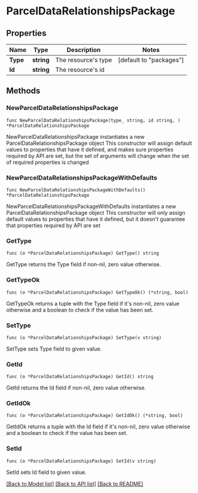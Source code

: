 # ParcelDataRelationshipsPackage

## Properties

Name | Type | Description | Notes
------------ | ------------- | ------------- | -------------
**Type** | **string** | The resource&#39;s type | [default to "packages"]
**Id** | **string** | The resource&#39;s id | 

## Methods

### NewParcelDataRelationshipsPackage

`func NewParcelDataRelationshipsPackage(type_ string, id string, ) *ParcelDataRelationshipsPackage`

NewParcelDataRelationshipsPackage instantiates a new ParcelDataRelationshipsPackage object
This constructor will assign default values to properties that have it defined,
and makes sure properties required by API are set, but the set of arguments
will change when the set of required properties is changed

### NewParcelDataRelationshipsPackageWithDefaults

`func NewParcelDataRelationshipsPackageWithDefaults() *ParcelDataRelationshipsPackage`

NewParcelDataRelationshipsPackageWithDefaults instantiates a new ParcelDataRelationshipsPackage object
This constructor will only assign default values to properties that have it defined,
but it doesn't guarantee that properties required by API are set

### GetType

`func (o *ParcelDataRelationshipsPackage) GetType() string`

GetType returns the Type field if non-nil, zero value otherwise.

### GetTypeOk

`func (o *ParcelDataRelationshipsPackage) GetTypeOk() (*string, bool)`

GetTypeOk returns a tuple with the Type field if it's non-nil, zero value otherwise
and a boolean to check if the value has been set.

### SetType

`func (o *ParcelDataRelationshipsPackage) SetType(v string)`

SetType sets Type field to given value.


### GetId

`func (o *ParcelDataRelationshipsPackage) GetId() string`

GetId returns the Id field if non-nil, zero value otherwise.

### GetIdOk

`func (o *ParcelDataRelationshipsPackage) GetIdOk() (*string, bool)`

GetIdOk returns a tuple with the Id field if it's non-nil, zero value otherwise
and a boolean to check if the value has been set.

### SetId

`func (o *ParcelDataRelationshipsPackage) SetId(v string)`

SetId sets Id field to given value.



[[Back to Model list]](../README.md#documentation-for-models) [[Back to API list]](../README.md#documentation-for-api-endpoints) [[Back to README]](../README.md)


